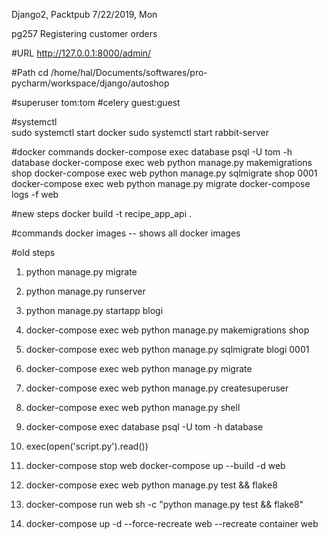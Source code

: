 Django2, Packtpub
7/22/2019, Mon

pg257
Registering customer orders

#URL
http://127.0.0.1:8000/admin/

#Path
cd /home/hal/Documents/softwares/pro-pycharm/workspace/django/autoshop

#superuser
    tom:tom
#celery
    guest:guest
    
#systemctl    
sudo systemctl start docker
sudo systemctl start rabbit-server

#docker commands
docker-compose exec database psql -U tom -h database
docker-compose exec web python manage.py makemigrations shop
docker-compose exec web python manage.py sqlmigrate shop 0001
docker-compose exec web python manage.py migrate
docker-compose logs -f web 

#new steps
docker build -t recipe_app_api .

#commands
docker images  -- shows all docker images


#old steps
1. python manage.py migrate
2. python manage.py runserver
3. python manage.py startapp blogi
4. docker-compose exec web python manage.py makemigrations shop 
5. docker-compose exec web python manage.py sqlmigrate blogi 0001
6. docker-compose exec web python manage.py migrate
7. docker-compose exec web python manage.py createsuperuser 
8. docker-compose exec web python manage.py shell 
9. docker-compose exec database psql -U tom -h database

10. exec(open('script.py').read())
11. docker-compose stop web
    docker-compose up --build -d web
12. docker-compose exec web python manage.py test && flake8 
13. docker-compose run web sh -c "python manage.py test && flake8"
14. docker-compose up -d --force-recreate web   --recreate container web
